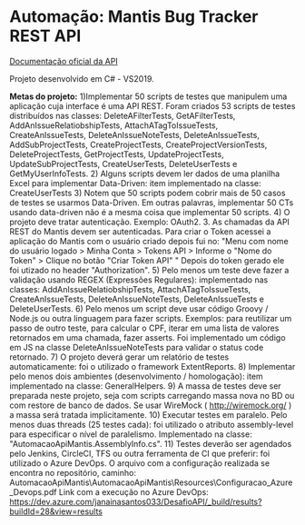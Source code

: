<h1>Automação: Mantis Bug Tracker REST API</h1>

<a href="https://documenter.getpostman.com/view/29959/mantis-bug-tracker-rest-api/7Lt6zkP">Documentação oficial da API</a>

Projeto desenvolvido em C# - VS2019.


<b>Metas do projeto:</b>
1)Implementar 50 scripts de testes que manipulem uma aplicação cuja interface é uma API REST. 
Foram criados 53 scripts de testes distribuídos nas classes: DeleteAFilterTests, GetAFilterTests, AddAnIssueRelatiobshipTests, AttachATagToIssueTests, CreateAnIssueTests,
DeleteAnIssueNoteTests, DeleteAnIssueTests, AddSubProjectTests, CreateProjectTests, CreateProjectVersionTests, DeleteProjectTests, GetProjectTests, UpdateProjectTests,
UpdateSubProjectTests, CreateUserTests, DeleteUserTests e GetMyUserInfoTests.</li>
2) Alguns scripts devem ler dados de uma planilha Excel para implementar Data-Driven: item implementado na classe: CreateUserTests
3) Notem que 50 scripts podem cobrir mais de 50 casos de testes se usarmos Data-Driven. Em outras palavras, implementar 50 CTs usando data-driven não é a 
mesma coisa que implementar 50 scripts.
4) O projeto deve tratar autenticação. Exemplo: OAuth2. 3. As chamadas da API REST do Mantis devem ser autenticadas. 
Para criar o Token acessei a aplicação do Mantis com o usuário criado depois fui no: "Menu com nome do usuário logado > Minha Conta > Tokens API > Informe o "Nome do Token" > Clique no botão "Criar Token API" "
Depois do token gerado ele foi utizado no header "Authorization".
5) Pelo menos um teste deve fazer a validação usando REGEX (Expressões Regulares): implementado nas classes: AddAnIssueRelatiobshipTests, AttachATagToIssueTests,
CreateAnIssueTests, DeleteAnIssueNoteTests, DeleteAnIssueTests e DeleteUserTests.
6) Pelo menos um script deve usar código Groovy / Node.js ou outra linguagem para fazer scripts.
Exemplos: para reutilizar um passo de outro teste, para calcular o CPF, iterar em uma lista de valores retornados em uma chamada, fazer asserts.
Foi implementado um código em JS na classe DeleteAnIssueNoteTests para validar o status code retornado.
7) O projeto deverá gerar um relatório de testes automaticamente: foi o utilizado o framework ExtentReports.
8) Implementar pelo menos dois ambientes (desenvolvimento / homologação): item implementado na classe: GeneralHelpers.
9) A massa de testes deve ser preparada neste projeto, seja com scripts carregando massa nova no BD ou com restore de banco de dados. Se usar WireMock 
( http://wiremock.org/ ) a massa será tratada implicitamente. 
10) Executar testes em paralelo. Pelo menos duas threads (25 testes cada): foi utilizado o atributo assembly-level para especificar o nível de paralelismo. 
Implementado na classe: "AutomacaoApiMantis.AssemblyInfo.cs".
11) Testes deverão ser agendados pelo Jenkins, CircleCI, TFS ou outra ferramenta de CI que preferir: foi utilizado o Azure DevOps.
O arquivo com a configuração realizada se encontra no repositório, caminho: AutomacaoApiMantis\AutomacaoApiMantis\Resources\Configuracao_Azure_Devops.pdf
Link com a execução no Azure DevOps:
https://dev.azure.com/janainasantos033/DesafioAPI/_build/results?buildId=28&view=results
